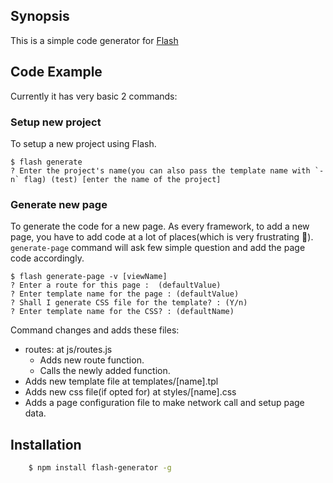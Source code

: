 ## Synopsis
This is a simple code generator for [Flash](github.com/iiison/Flash)

## Code Example

Currently it has very basic 2 commands:

### Setup new project
To setup a new project using Flash.
```shell
$ flash generate
? Enter the project's name(you can also pass the template name with `-n` flag) (test) [enter the name of the project]
```



### Generate new page
To generate the code for a new page. As every framework, to add a new page, you have to add code at a lot of places(which is very frustrating 😬). `generate-page` command will ask few simple question and add the page code accordingly. 

```shell
$ flash generate-page -v [viewName]
? Enter a route for this page :  (defaultValue)
? Enter template name for the page : (defaultValue)
? Shall I generate CSS file for the template? : (Y/n)
? Enter template name for the CSS? : (defaultName)
```


Command changes and adds these files:
- routes: at js/routes.js
    - Adds new route function.
    - Calls the newly added function.
- Adds new template file at templates/[name].tpl
- Adds new css file(if opted for) at styles/[name].css
- Adds a page configuration file to make network call and setup page data. 


## Installation

```sh
    $ npm install flash-generator -g
```
